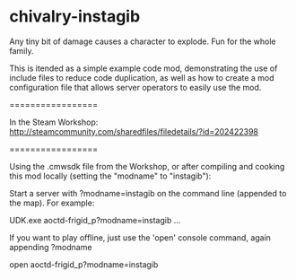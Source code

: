 chivalry-instagib
=================

Any tiny bit of damage causes a character to explode. Fun for the whole family.

This is itended as a simple example code mod, demonstrating the use of include files to reduce code duplication, as well as how to create a mod configuration file that allows server operators to easily use the mod.

=================

In the Steam Workshop: http://steamcommunity.com/sharedfiles/filedetails/?id=202422398

=================

Using the .cmwsdk file from the Workshop, or after compiling and cooking this mod locally (setting the "modname" to "instagib"):


Start a server with ?modname=instagib on the command line (appended to the map). For example:

UDK.exe aoctd-frigid_p?modname=instagib ...


If you want to play offline, just use the 'open' console command, again appending ?modname

open aoctd-frigid_p?modname=instagib
